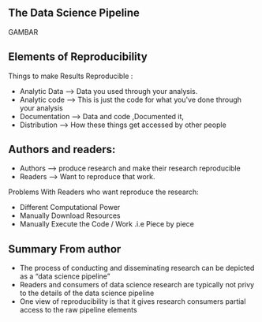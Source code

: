 ## The Data Science Pipeline

GAMBAR

## Elements of Reproducibility

Things to make Results Reproducible :
- Analytic Data --> Data you used through your analysis.
- Analytic code --> This is just the code for what you've done through your analysis
- Documentation --> Data and code ,Documented it,
- Distribution --> How these things get accessed by other people

## Authors and readers:

- Authors --> produce research and make their research reproducible
- Readers --> Want to reproduce that work.

Problems With Readers who want reproduce the research:
- Different Computational Power
- Manually Download Resources
- Manually Execute the Code / Work .i.e Piece by piece

## Summary From author
- The process of conducting and disseminating research
can be depicted as a “data science pipeline”
- Readers and consumers of data science research are
typically not privy to the details of the data science
pipeline
- One view of reproducibility is that it gives research
consumers partial access to the raw pipeline elements
